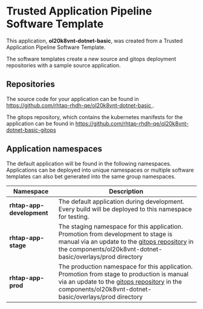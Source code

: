 # Trusted Application Pipeline Software Template

This application, **ol20k8vnt-dotnet-basic**, was created from a Trusted Application Pipeline Software Template.

The software templates create a new source and gitops deployment repositories with a sample source application. 

## Repositories

The source code for your application can be found in [https://github.com/rhtap-rhdh-qe/ol20k8vnt-dotnet-basic ](https://github.com/rhtap-rhdh-qe/ol20k8vnt-dotnet-basic ).
 
The gitops repository, which contains the kubernetes manifests for the application can be found in 
[https://github.com/rhtap-rhdh-qe/ol20k8vnt-dotnet-basic-gitops ](https://github.com/rhtap-rhdh-qe/ol20k8vnt-dotnet-basic-gitops ) 

## Application namespaces 

The default application will be found in the following namespaces. Applications can be deployed into unique namespaces or multiple software templates can also bet generated into the same group namespaces.  

|  Namespace   |  Description   |  
| -------- | -------- |   
| **rhtap-app-development** | The default application during development. Every build will be deployed to this namespace for testing. | 
| **rhtap-app-stage** | The staging namespace for this application. Promotion from development to stage is manual via an update to the [gitops repository](https://github.com/rhtap-rhdh-qe/ol20k8vnt-dotnet-basic-gitops ) in the components/ol20k8vnt-dotnet-basic/overlays/prod directory |  
| **rhtap-app-prod** | The production namespace for this application. Promotion from stage to production is manual via an update to the [gitops repository](https://github.com/rhtap-rhdh-qe/ol20k8vnt-dotnet-basic-gitops ) in the components/ol20k8vnt-dotnet-basic/overlays/prod directory | 
